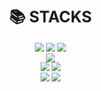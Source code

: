 <div align=center><h1>📚 STACKS</h1></div>

<div align=center> 
  <img src="https://img.shields.io/badge/java-007396?style=for-the-badge&logo=java&logoColor=white"> 
  
  <img src="https://img.shields.io/badge/python-3776AB?style=for-the-badge&logo=python&logoColor=white"> 

  <img src="https://img.shields.io/badge/javascript-F7DF1E?style=for-the-badge&logo=javascript&logoColor=black"> 
  <br>
  
  <img src="https://img.shields.io/badge/mysql-4479A1?style=for-the-badge&logo=mysql&logoColor=white"> 
  <br>
  
  <img src="https://img.shields.io/badge/spring-6DB33F?style=for-the-badge&logo=spring&logoColor=white"> 
  <img src="https://img.shields.io/badge/django-092E20?style=for-the-badge&logo=django&logoColor=white">
  
  <br>

  
  <img src="https://img.shields.io/badge/github-181717?style=for-the-badge&logo=github&logoColor=white">
  <img src="https://img.shields.io/badge/git-F05032?style=for-the-badge&logo=git&logoColor=white">
  <br>
</div>


<!--
**xodnjs8287/xodnjs8287** is a ✨ _special_ ✨ repository because its `README.md` (this file) appears on your GitHub profile.

Here are some ideas to get you started:

- 🔭 I’m currently working on ...
- 🌱 I’m currently learning ...
- 👯 I’m looking to collaborate on ...
- 🤔 I’m looking for help with ...
- 💬 Ask me about ...
- 📫 How to reach me: ...
- 😄 Pronouns: ...
- ⚡ Fun fact: ...
-->
